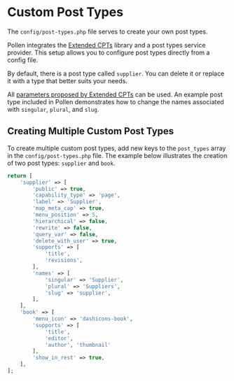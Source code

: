# Custom Post Types

The `config/post-types.php` file serves to create your own post types.

Pollen integrates the [Extended CPTs](https://github.com/johnbillion/extended-cpts) library and a post types service provider. This setup allows you to configure post types directly from a config file.

By default, there is a post type called `supplier`. You can delete it or replace it with a type that better suits your needs.

All [parameters proposed by Extended CPTs](https://github.com/johnbillion/extended-cpts/wiki/Registering-Post-Types) can be used. An example post type included in Pollen demonstrates how to change the names associated with `singular`, `plural`, and `slug`.

## Creating Multiple Custom Post Types

To create multiple custom post types, add new keys to the `post_types` array in the `config/post-types.php` file. The example below illustrates the creation of two post types: `supplier` and `book`.

```php
return [
    'supplier' => [
        'public' => true,
        'capability_type' => 'page',
        'label' => 'Supplier',
        'map_meta_cap' => true,
        'menu_position' => 5,
        'hierarchical' => false,
        'rewrite' => false,
        'query_var' => false,
        'delete_with_user' => true,
        'supports' => [
            'title',
            'revisions',
        ],
        'names' => [
            'singular' => 'Supplier',
            'plural' => 'Suppliers',
            'slug' => 'supplier',
        ],
    ],
    'book' => [
        'menu_icon' => 'dashicons-book',
        'supports' => [
            'title',
            'editor',
            'author', 'thumbnail'
        ],
        'show_in_rest' => true,
    ],
];
```
